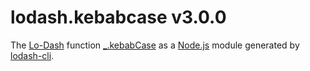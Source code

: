 # lodash.kebabcase v3.0.0

The [Lo-Dash](https://lodash.com/) function [_.kebabCase](http://lodash.com/docs#kebabCase) as a [Node.js](http://nodejs.org/) module generated by [lodash-cli](https://www.npmjs.com/package/lodash-cli).
